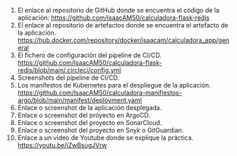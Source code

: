 1. El enlace al repositorio de GitHub donde se encuentra el código de la aplicación: https://github.com/IsaacAM50/calculadora-flask-redis
2. El enlace al repositorio de artefactos donde se encuentra el artefacto de la aplicación. https://hub.docker.com/repository/docker/isaacam/calculadora_app/general
3. El fichero de configuración del pipeline de CI/CD. https://github.com/IsaacAM50/calculadora-flask-redis/blob/main/.circleci/config.yml
4. Screenshots del pipeline de CI/CD.
5. Los manifestos de Kubernetes para el despliegue de la aplicación. https://github.com/IsaacAM50/calculadora-manifiestos-argo/blob/main/manifest/deployment.yaml
6. Enlace o screenshot de la aplicación desplegada.
7. Enlace o screenshot del proyecto en ArgoCD.
8. Enlace o screenshot del proyecto en SonarCloud.
9. Enlace o screenshot del proyecto en Snyk o GitGuardian.
10. Enlace a un vídeo de Youtube donde se explique la práctica. https://youtu.be/jZwBsugJVrw


